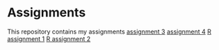 # Assignments
This repository contains my assignments
[assignment 3](https://github.com/leandervanrooij/Assignments/blob/master/assignment3.ipynb)
[assignment 4](https://github.com/leandervanrooij/Assignments/blob/master/assignment4.ipynb)
[R assignment 1](https://russet.uvt.nl/user/u846850/notebooks/Week%205/Code/Graded_assignment1.ipynb)
[R assignment 2](https://russet.uvt.nl/user/u846850/notebooks/Week%206/Code/Graded_assignment_2.ipynb#)
